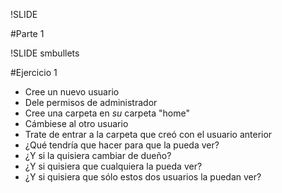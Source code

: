 !SLIDE

#Parte 1

!SLIDE smbullets

#Ejercicio 1
* Cree un nuevo usuario
* Dele permisos de administrador
* Cree una carpeta en *su* carpeta "home"
* Cámbiese al otro usuario
* Trate de entrar a la carpeta que creó con el usuario anterior
* ¿Qué tendría que hacer para que la pueda ver?
* ¿Y si la quisiera cambiar de dueño?
* ¿Y si quisiera que cualquiera la pueda ver?
* ¿Y si quisiera que sólo estos dos usuarios la puedan ver?
